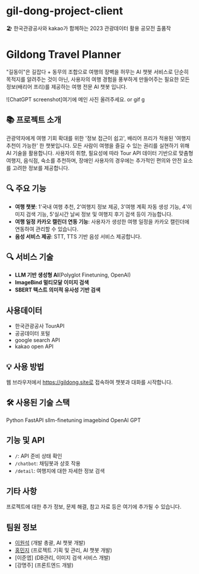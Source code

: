 # gil-dong-project-client
🏖 한국관광공사와 kakao가 함께하는 2023 관광데이터 활용 공모전 출품작

# Gildong Travel Planner
"길동이"은 길잡다 + 동무의 조합으로 여행의 장벽을 허무는 AI 챗봇 서비스로 단순히 목적지를 알려주는 것이 아닌, 사용자의 여행 경험을 풍부하게 만들어주는 필요한 모든 정보(배리어 프리)를 제공하는 여행 전문 AI 챗봇 입니다. 

![ChatGPT screenshot]여기에 메인 사진 올려주세요. or gif g

## 📚 프로젝트 소개
관광약자에게 여행 기회 확대를 위한 '정보 접근이 쉽고', 배리어 프리가 적용된 '여행지 추천이 가능한' 한 챗봇입니다. 모든 사람이 여행을 즐길 수 있는 권리를 실현하기 위해 AI 기술을 활용합니다. 사용자의 취향, 필요성에 따라 Tour API 데이터 기반으로 맞춤형 여행지, 음식점, 숙소를 추천하며, 장애인 사용자의 경우에는 추가적인 편의와 안전 요소를 고려한 정보를 제공합니다. 

## 🔍 주요 기능
- **여행 챗봇**: 1'국내 여행 추천, 2'여행지 정보 제공, 3'여행 계획 자동 생성 기능, 4'이미지 검색 기능, 5'실시간 날씨 정보 및 여행지 후기 검색 등이 가능합니다. 
- **여행 일정 카카오 캘린더 연동 기능**: 사용자가 생성한 여행 일정을 카카오 캘린더에 연동하여 관리할 수 있습니다.
- **음성 서비스 제공**: STT, TTS 기반 음성 서비스 제공합니다.

## 🔍 서비스 기술
- **LLM 기반 생성형 AI**(Polyglot Finetuning, OpenAI)
- **ImageBind 멀티모달 이미지 검색**
- **SBERT 텍스트 의미적 유사성 기반 검색**


## 사용데이터
- 한국관광공사 TourAPI
- 공공데이터 포털
- google search API 
- kakao open API


## 💡 사용 방법
웹 브라우저에서 https://gildong.site로 접속하여 챗봇과 대화를 시작합니다.

## 🛠 사용된 기술 스택
Python
FastAPI
sllm-finetuning
imagebind
OpenAI GPT


## 기능 및 API

- `/`: API 준비 상태 확인
- `/chatbot`: 채팅봇과 상호 작용
- `/detail`: 여행지에 대한 자세한 정보 검색

## 기타 사항
프로젝트에 대한 추가 정보, 문제 해결, 참고 자료 등은 여기에 추가될 수 있습니다.

## 팀원 정보

- [이원석](https://github.com/leewaay) (개발 총괄, AI 챗봇 개발)
- [홍민지](https://github.com/ella-hong22) (프로젝트 기획 및 관리, AI 챗봇 개발)
- [이준엽] (DB관리, 이미지 검색 서비스 개발)
- [강명주] (프론트엔드 개발)
